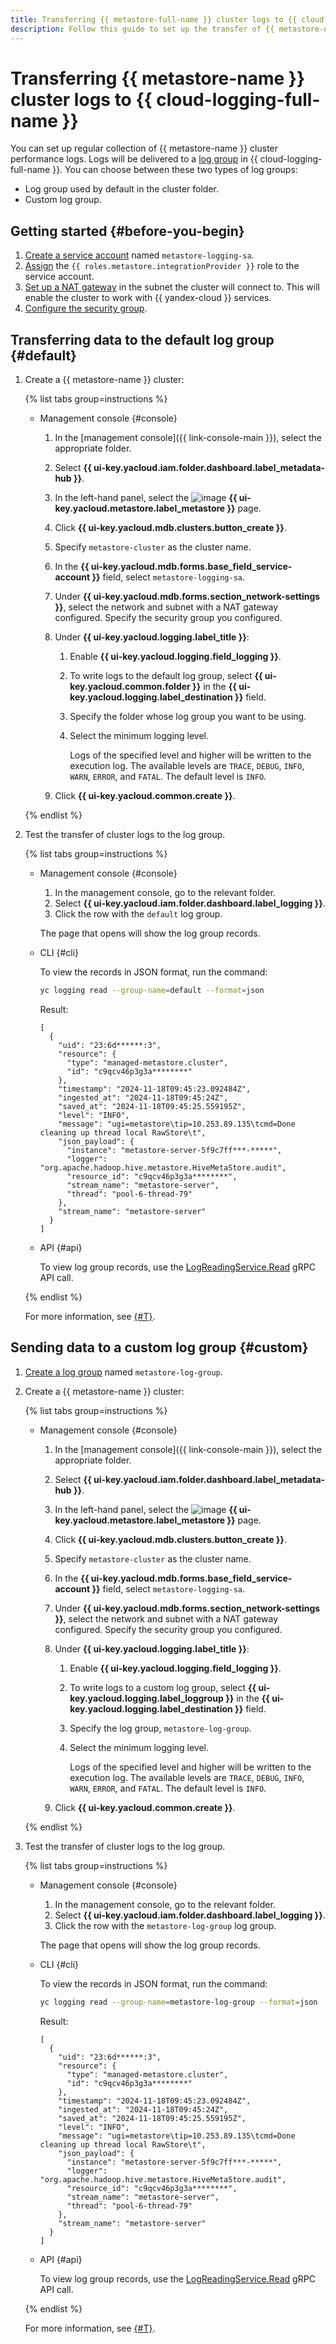 ```yaml
---
title: Transferring {{ metastore-full-name }} cluster logs to {{ cloud-logging-full-name }}
description: Follow this guide to set up the transfer of {{ metastore-name }} cluster logs to {{ cloud-logging-name }}.
---
```


# Transferring {{ metastore-name }} cluster logs to {{ cloud-logging-full-name }}

You can set up regular collection of {{ metastore-name }} cluster performance logs. Logs will be delivered to a [log group](../../../logging/concepts/log-group.md) in {{ cloud-logging-full-name }}. You can choose between these two types of log groups:

* Log group used by default in the cluster folder.
* Custom log group.

## Getting started {#before-you-begin}

1. [Create a service account](../../../iam/operations/sa/create.md) named `metastore-logging-sa`.
1. [Assign](../../../iam/operations/sa/assign-role-for-sa.md) the `{{ roles.metastore.integrationProvider }}` role to the service account.
1. [Set up a NAT gateway](../../../vpc/operations/create-nat-gateway.md) in the subnet the cluster will connect to. This will enable the cluster to work with {{ yandex-cloud }} services.
1. [Configure the security group](configure-security-group.md).

## Transferring data to the default log group {#default}

1. Create a {{ metastore-name }} cluster:

   {% list tabs group=instructions %}

   - Management console {#console}

      1. In the [management console]({{ link-console-main }}), select the appropriate folder.
      1. Select **{{ ui-key.yacloud.iam.folder.dashboard.label_metadata-hub }}**.
      1. In the left-hand panel, select the ![image](../../../_assets/console-icons/database.svg) **{{ ui-key.yacloud.metastore.label_metastore }}** page.
      1. Click **{{ ui-key.yacloud.mdb.clusters.button_create }}**.
      1. Specify `metastore-cluster` as the cluster name.
      1. In the **{{ ui-key.yacloud.mdb.forms.base_field_service-account }}** field, select `metastore-logging-sa`.
      1. Under **{{ ui-key.yacloud.mdb.forms.section_network-settings }}**, select the network and subnet with a NAT gateway configured. Specify the security group you configured.
      1. Under **{{ ui-key.yacloud.logging.label_title }}**:

         1. Enable **{{ ui-key.yacloud.logging.field_logging }}**.
         1. To write logs to the default log group, select **{{ ui-key.yacloud.common.folder }}** in the **{{ ui-key.yacloud.logging.label_destination }}** field.
         1. Specify the folder whose log group you want to be using.
         1. Select the minimum logging level.

            Logs of the specified level and higher will be written to the execution log. The available levels are `TRACE`, `DEBUG`, `INFO`, `WARN`, `ERROR`, and `FATAL`. The default level is `INFO`.

      1. Click **{{ ui-key.yacloud.common.create }}**.

   {% endlist %}

1. Test the transfer of cluster logs to the log group.

   {% list tabs group=instructions %}

   - Management console {#console}

      1. In the management console, go to the relevant folder.
      1. Select **{{ ui-key.yacloud.iam.folder.dashboard.label_logging }}**.
      1. Click the row with the `default` log group.

      The page that opens will show the log group records.

   - CLI {#cli}

      To view the records in JSON format, run the command:

      ```bash
      yc logging read --group-name=default --format=json
      ```

      Result:

      ```text
      [
        {
          "uid": "23:6d******:3",
          "resource": {
            "type": "managed-metastore.cluster",
            "id": "c9qcv46p3g3a********"
          },
          "timestamp": "2024-11-18T09:45:23.092484Z",
          "ingested_at": "2024-11-18T09:45:24Z",
          "saved_at": "2024-11-18T09:45:25.559195Z",
          "level": "INFO",
          "message": "ugi=metastore\tip=10.253.89.135\tcmd=Done cleaning up thread local RawStore\t",
          "json_payload": {
            "instance": "metastore-server-5f9c7ff***-*****",
            "logger": "org.apache.hadoop.hive.metastore.HiveMetaStore.audit",
            "resource_id": "c9qcv46p3g3a********",
            "stream_name": "metastore-server",
            "thread": "pool-6-thread-79"
          },
          "stream_name": "metastore-server"
        }
      ]
      ```

   - API {#api}

      To view log group records, use the [LogReadingService.Read](../../../logging/api-ref/grpc/LogReading/read.md) gRPC API call.

   {% endlist %}

   For more information, see [{#T}](../../../logging/operations/read-logs.md).

## Sending data to a custom log group {#custom}

1. [Create a log group](../../../logging/operations/create-group.md) named `metastore-log-group`.
1. Create a {{ metastore-name }} cluster:

   {% list tabs group=instructions %}

   - Management console {#console}

      1. In the [management console]({{ link-console-main }}), select the appropriate folder.
      1. Select **{{ ui-key.yacloud.iam.folder.dashboard.label_metadata-hub }}**.
      1. In the left-hand panel, select the ![image](../../../_assets/console-icons/database.svg) **{{ ui-key.yacloud.metastore.label_metastore }}** page.
      1. Click **{{ ui-key.yacloud.mdb.clusters.button_create }}**.
      1. Specify `metastore-cluster` as the cluster name.
      1. In the **{{ ui-key.yacloud.mdb.forms.base_field_service-account }}** field, select `metastore-logging-sa`.
      1. Under **{{ ui-key.yacloud.mdb.forms.section_network-settings }}**, select the network and subnet with a NAT gateway configured. Specify the security group you configured.
      1. Under **{{ ui-key.yacloud.logging.label_title }}**:

         1. Enable **{{ ui-key.yacloud.logging.field_logging }}**.
         1. To write logs to a custom log group, select **{{ ui-key.yacloud.logging.label_loggroup }}** in the **{{ ui-key.yacloud.logging.label_destination }}** field.
         1. Specify the log group, `metastore-log-group`.
         1. Select the minimum logging level.

            Logs of the specified level and higher will be written to the execution log. The available levels are `TRACE`, `DEBUG`, `INFO`, `WARN`, `ERROR`, and `FATAL`. The default level is `INFO`.

      1. Click **{{ ui-key.yacloud.common.create }}**.

   {% endlist %}

1. Test the transfer of cluster logs to the log group.

   {% list tabs group=instructions %}

   - Management console {#console}

      1. In the management console, go to the relevant folder.
      1. Select **{{ ui-key.yacloud.iam.folder.dashboard.label_logging }}**.
      1. Click the row with the `metastore-log-group` log group.

      The page that opens will show the log group records.

   - CLI {#cli}

      To view the records in JSON format, run the command:

      ```bash
      yc logging read --group-name=metastore-log-group --format=json
      ```

      Result:

      ```text
      [
        {
          "uid": "23:6d******:3",
          "resource": {
            "type": "managed-metastore.cluster",
            "id": "c9qcv46p3g3a********"
          },
          "timestamp": "2024-11-18T09:45:23.092484Z",
          "ingested_at": "2024-11-18T09:45:24Z",
          "saved_at": "2024-11-18T09:45:25.559195Z",
          "level": "INFO",
          "message": "ugi=metastore\tip=10.253.89.135\tcmd=Done cleaning up thread local RawStore\t",
          "json_payload": {
            "instance": "metastore-server-5f9c7ff***-*****",
            "logger": "org.apache.hadoop.hive.metastore.HiveMetaStore.audit",
            "resource_id": "c9qcv46p3g3a********",
            "stream_name": "metastore-server",
            "thread": "pool-6-thread-79"
          },
          "stream_name": "metastore-server"
        }
      ]
      ```

   - API {#api}

      To view log group records, use the [LogReadingService.Read](../../../logging/api-ref/grpc/LogReading/read.md) gRPC API call.

   {% endlist %}

   For more information, see [{#T}](../../../logging/operations/read-logs.md).
